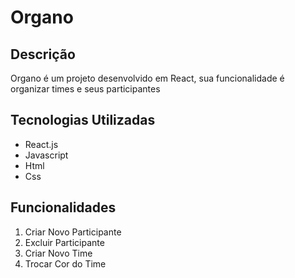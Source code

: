 # Organo

## Descrição

Organo é um projeto desenvolvido em React, sua funcionalidade é organizar times e seus participantes

## Tecnologias Utilizadas

- React.js
- Javascript
- Html
- Css

## Funcionalidades

1. Criar Novo Participante
2. Excluir Participante
3. Criar Novo Time
4. Trocar Cor do Time
